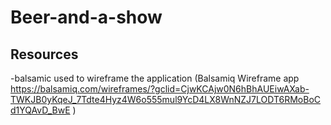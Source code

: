 # Beer-and-a-show





## Resources
-balsamic used to wireframe the application (Balsamiq Wireframe app https://balsamiq.com/wireframes/?gclid=CjwKCAjw0N6hBhAUEiwAXab-TWKJB0yKqeJ_7Tdte4Hyz4W6o555mul9YcD4LX8WnNZJ7LODT6RMoBoCd1YQAvD_BwE )
